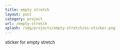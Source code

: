 ```yaml
---
title: empty stretch
layout: post
category: project
url: /empty-stretch
splash: /img/projects/empty-stretch/es-sticker.png
---
```


sticker for empty stretch
